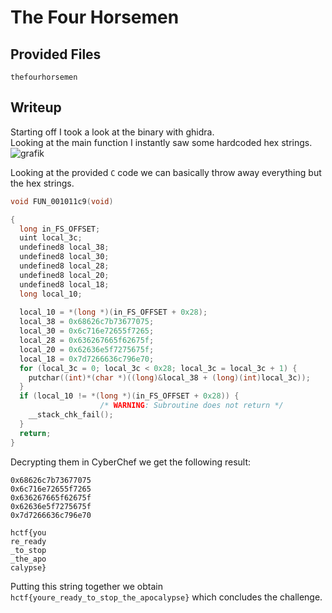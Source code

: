 # The Four Horsemen

## Provided Files
`thefourhorsemen`

## Writeup

Starting off I took a look at the binary with ghidra. <br/>
Looking at the main function I instantly saw some hardcoded hex strings. <br/>
![grafik](https://github.com/Aryt3/writeups/assets/110562298/55ccd272-e518-46e1-9ba0-b90a5e2024a8)

Looking at the provided `C` code we can basically throw away everything but the hex strings. <br/>
```c
void FUN_001011c9(void)

{
  long in_FS_OFFSET;
  uint local_3c;
  undefined8 local_38;
  undefined8 local_30;
  undefined8 local_28;
  undefined8 local_20;
  undefined8 local_18;
  long local_10;
  
  local_10 = *(long *)(in_FS_OFFSET + 0x28);
  local_38 = 0x68626c7b73677075;
  local_30 = 0x6c716e72655f7265;
  local_28 = 0x636267665f62675f;
  local_20 = 0x62636e5f7275675f;
  local_18 = 0x7d7266636c796e70;
  for (local_3c = 0; local_3c < 0x28; local_3c = local_3c + 1) {
    putchar((int)*(char *)((long)&local_38 + (long)(int)local_3c));
  }
  if (local_10 != *(long *)(in_FS_OFFSET + 0x28)) {
                    /* WARNING: Subroutine does not return */
    __stack_chk_fail();
  }
  return;
}
```

Decrypting them in CyberChef we get the following result: <br/>
```
0x68626c7b73677075
0x6c716e72655f7265
0x636267665f62675f
0x62636e5f7275675f
0x7d7266636c796e70

hctf{you
re_ready
_to_stop
_the_apo
calypse}
```

Putting this string together we obtain `hctf{youre_ready_to_stop_the_apocalypse}` which concludes the challenge. 

